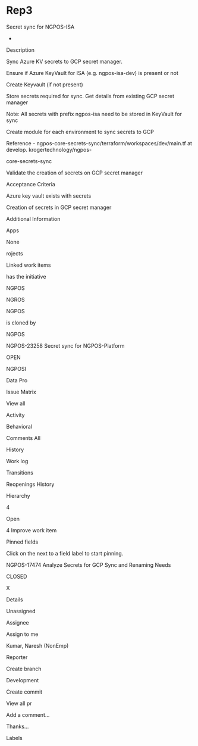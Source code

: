 # Rep3

Secret sync for NGPOS-ISA

+

Description

Sync Azure KV secrets to GCP secret manager.

Ensure if Azure KeyVault for ISA (e.g. ngpos-isa-dev) is present or not

Create Keyvault (if not present)

Store secrets required for sync. Get details from existing GCP secret manager

Note: All secrets with prefix ngpos-isa need to be stored in KeyVault for sync

Create module for each environment to sync secrets to GCP

Reference - ngpos-core-secrets-sync/terraform/workspaces/dev/main.tf at develop. krogertechnology/ngpos-

core-secrets-sync

Validate the creation of secrets on GCP secret manager

Acceptance Criteria

Azure key vault exists with secrets

Creation of secrets in GCP secret manager

Additional Information

Apps

None

rojects

Linked work items

has the initiative

NGPOS

NGROS

NGPOS

is cloned by

NGPOS

NGPOS-23258 Secret sync for NGPOS-Platform

OPEN

NGPOSI

Data Pro

Issue Matrix

View all

Activity

Behavioral

Comments All

History

Work log

Transitions

Reopenings History

Hierarchy

4

Open

4 Improve work item

Pinned fields

Click on the next to a field label to start pinning.

NGPOS-17474 Analyze Secrets for GCP Sync and Renaming Needs

CLOSED

X

Details

Unassigned

Assignee

Assign to me

Kumar, Naresh (NonEmp)

Reporter

Create branch

Development

Create commit

View all pr

Add a comment...

Thanks...

Labels



